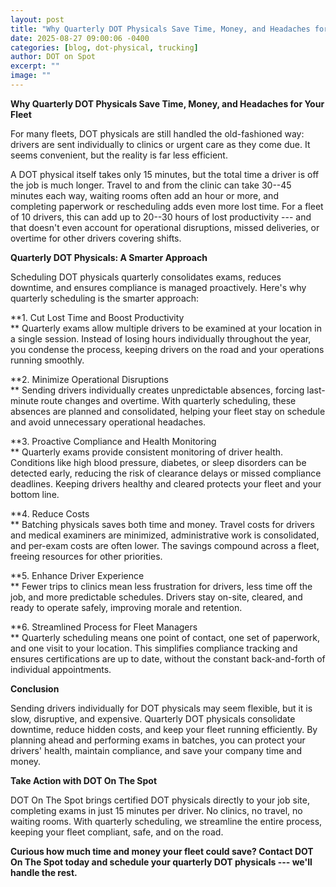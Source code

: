 ```yaml
---
layout: post
title: "Why Quarterly DOT Physicals Save Time, Money, and Headaches for Your Fleet"
date: 2025-08-27 09:00:06 -0400
categories: [blog, dot-physical, trucking]
author: DOT on Spot
excerpt: ""
image: ""
---
```


**Why Quarterly DOT Physicals Save Time, Money, and Headaches for Your Fleet**

For many fleets, DOT physicals are still handled the old-fashioned way: drivers are sent individually to clinics or urgent care as they come due. It seems convenient, but the reality is far less efficient.

A DOT physical itself takes only 15 minutes, but the total time a driver is off the job is much longer. Travel to and from the clinic can take 30--45 minutes each way, waiting rooms often add an hour or more, and completing paperwork or rescheduling adds even more lost time. For a fleet of 10 drivers, this can add up to 20--30 hours of lost productivity --- and that doesn't even account for operational disruptions, missed deliveries, or overtime for other drivers covering shifts.

**Quarterly DOT Physicals: A Smarter Approach**

Scheduling DOT physicals quarterly consolidates exams, reduces downtime, and ensures compliance is managed proactively. Here's why quarterly scheduling is the smarter approach:

**1. Cut Lost Time and Boost Productivity\
** Quarterly exams allow multiple drivers to be examined at your location in a single session. Instead of losing hours individually throughout the year, you condense the process, keeping drivers on the road and your operations running smoothly.

**2. Minimize Operational Disruptions\
** Sending drivers individually creates unpredictable absences, forcing last-minute route changes and overtime. With quarterly scheduling, these absences are planned and consolidated, helping your fleet stay on schedule and avoid unnecessary operational headaches.

**3. Proactive Compliance and Health Monitoring\
** Quarterly exams provide consistent monitoring of driver health. Conditions like high blood pressure, diabetes, or sleep disorders can be detected early, reducing the risk of clearance delays or missed compliance deadlines. Keeping drivers healthy and cleared protects your fleet and your bottom line.

**4. Reduce Costs\
** Batching physicals saves both time and money. Travel costs for drivers and medical examiners are minimized, administrative work is consolidated, and per-exam costs are often lower. The savings compound across a fleet, freeing resources for other priorities.

**5. Enhance Driver Experience\
** Fewer trips to clinics mean less frustration for drivers, less time off the job, and more predictable schedules. Drivers stay on-site, cleared, and ready to operate safely, improving morale and retention.

**6. Streamlined Process for Fleet Managers\
** Quarterly scheduling means one point of contact, one set of paperwork, and one visit to your location. This simplifies compliance tracking and ensures certifications are up to date, without the constant back-and-forth of individual appointments.

**Conclusion**

Sending drivers individually for DOT physicals may seem flexible, but it is slow, disruptive, and expensive. Quarterly DOT physicals consolidate downtime, reduce hidden costs, and keep your fleet running efficiently. By planning ahead and performing exams in batches, you can protect your drivers' health, maintain compliance, and save your company time and money.

**Take Action with DOT On The Spot**

DOT On The Spot brings certified DOT physicals directly to your job site, completing exams in just 15 minutes per driver. No clinics, no travel, no waiting rooms. With quarterly scheduling, we streamline the entire process, keeping your fleet compliant, safe, and on the road.

**Curious how much time and money your fleet could save? Contact DOT On The Spot today and schedule your quarterly DOT physicals --- we'll handle the rest.**

